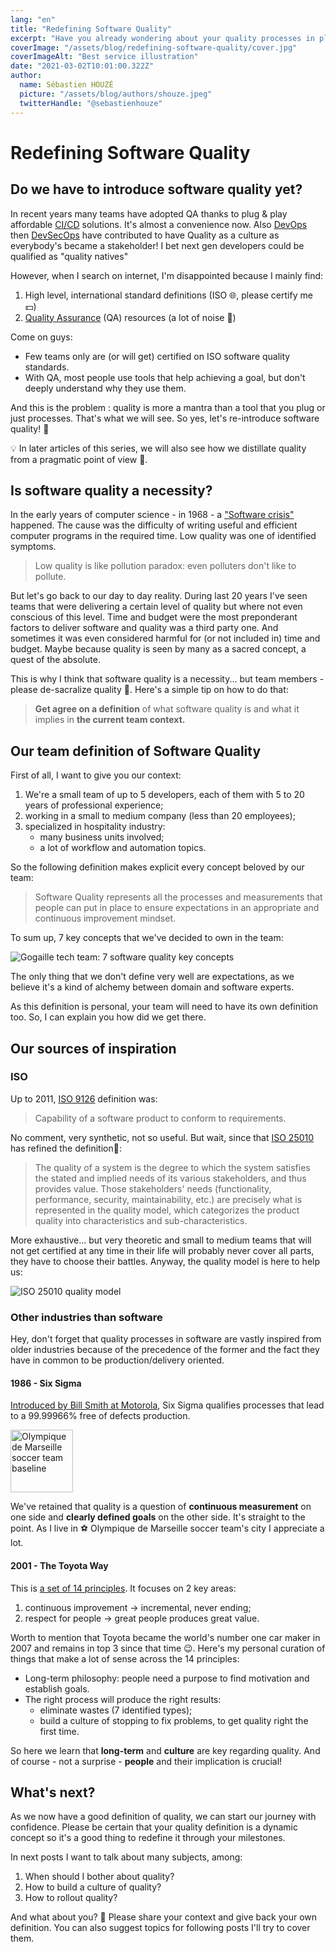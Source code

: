 ```yaml
---
lang: "en"
title: "Redefining Software Quality"
excerpt: "Have you already wondering about your quality processes in place and their origins? 🤔 If not,it's time to ask yourself about why 😉. Maybe you also want to start (over) software quality in your organization. This article is also for you."
coverImage: "/assets/blog/redefining-software-quality/cover.jpg"
coverImageAlt: "Best service illustration"
date: "2021-03-02T10:01:00.322Z"
author:
  name: Sébastien HOUZÉ
  picture: "/assets/blog/authors/shouze.jpeg"
  twitterHandle: "@sebastienhouze"
---
```



# Redefining Software Quality


## Do we have to introduce software quality yet?

In recent years many teams have adopted QA thanks to plug & play affordable [CI/CD](https://en.wikipedia.org/wiki/CI/CD) solutions. It's almost a convenience now. Also [DevOps](https://en.wikipedia.org/wiki/DevOps) then [DevSecOps](https://en.wikipedia.org/wiki/DevOps#DevSecOps,_Shifting_Security_Left) have contributed to have Quality as a culture as everybody's became a stakeholder! I bet next gen developers could be qualified as "quality natives"

However, when I search on internet, I'm disappointed because I mainly find:

  1. High level, international standard definitions (ISO 🌐, please certify me 💵)
  2. [Quality Assurance](https://en.wikipedia.org/wiki/Quality_assurance) (QA) resources (a lot of noise 🤯)

Come on guys:
- Few teams only are (or will get) certified on ISO software quality standards.
- With QA, most people use tools that help achieving a goal, but don't deeply understand why they use them.

And this is the problem : quality is more a mantra than a tool that you plug or just processes. That's what we will see. So yes, let's re-introduce software quality!  🎉

💡 In later articles of this series, we will also see how we distillate quality from a pragmatic point of view 💯.

## Is software quality a necessity?

In the early years of computer science - in 1968 - a ["Software crisis"](https://en.wikipedia.org/wiki/Software_crisis) happened. The cause was the difficulty of writing useful and efficient computer programs in the required time. Low quality was one of identified symptoms.

> Low quality is like pollution paradox: even polluters don't like to pollute.

But let's go back to our day to day reality. During last 20 years I've seen teams that were delivering a certain level of quality but where not even conscious of this level. Time and budget were the most preponderant factors to deliver software and quality was a third party one. And sometimes it was even considered harmful for (or not included in) time and budget. Maybe because quality is seen by many as a sacred concept, a quest of the absolute.


This is why I think that software quality is a necessity... but team members - please de-sacralize quality 🙏. Here's a simple tip on how to do that:

> **Get agree on a definition** of what software quality is and what it implies in **the current team context.**


## Our team definition of Software Quality

First of all, I want to give you our context:

1. We're a small team of up to 5 developers, each of them with 5 to 20 years of professional experience;
2. working in a small to medium company (less than 20 employees);
3. specialized in hospitality industry:
   - many business units involved;
   - a lot of workflow and automation topics.

So the following definition makes explicit every concept beloved by our team:

> Software Quality represents all the processes and measurements that people can put in place to ensure expectations in an appropriate and continuous improvement mindset.

To sum up, 7 key concepts that we've decided to own in the team:

![Gogaille tech team: 7 software quality key concepts](/assets/blog/redefining-software-quality/gogaille-software-quality-key-concepts.png)


The only thing that we don't define very well are expectations, as we believe it's a kind of alchemy between domain and software experts.

As this definition is personal, your team will need to have its own definition too. So, I can explain you how did we get there.


## Our sources of inspiration

### ISO

Up to 2011, [ISO 9126](https://en.wikipedia.org/wiki/ISO/IEC_9126) definition was:
> Capability of a software product to conform to requirements.

No comment, very synthetic, not so useful. But wait, since that [ISO 25010](https://iso25000.com/index.php/en/iso-25000-standards/iso-25010) has refined the definition🎉:

> The quality of a system is the degree to which the system satisfies the stated and implied needs of its various stakeholders, and thus provides value. Those stakeholders' needs (functionality, performance, security, maintainability, etc.) are precisely what is represented in the quality model, which categorizes the product quality into characteristics and sub-characteristics.

More exhaustive... but very theoretic and small to medium teams that will not get certified at any time in their life will probably never cover all parts, they have to choose their battles. Anyway, the quality model is here to help us:

![ISO 25010 quality model](/assets/blog/redefining-software-quality/iso25010-quality-model.png)

### Other industries than software

Hey, don't forget that quality processes in software are vastly inspired from older industries because of the precedence of the former and the fact they have in common to be production/delivery oriented.

#### 1986 - Six Sigma

[Introduced by Bill Smith at Motorola](https://en.wikipedia.org/wiki/Six_Sigma), Six Sigma qualifies processes that lead to a 99.99966% free of defects production.

<img class="float-right" src="/assets/blog/redefining-software-quality/om_droit_au_but.png" alt="Olympique de Marseille soccer team baseline" width="100"/>

We've retained that quality is a question of **continuous measurement** on one side and **clearly defined goals** on the other side. It's straight to the point. As I live in ⚽ Olympique de Marseille soccer team's city I appreciate a lot.

#### 2001 - The Toyota Way

This is [a set of 14 principles](https://en.wikipedia.org/wiki/The_Toyota_Way). It focuses on 2 key areas:

1. continuous improvement → incremental, never ending;
2. respect for people → great people produces great value.

Worth to mention that Toyota became the world's number one car maker in 2007 and remains in top 3 since that time 😉. Here's my personal curation of things that make a lot of sense across the 14 principles:
- Long-term philosophy: people need a purpose to find motivation and establish goals.
- The right process will produce the right results:
  - eliminate wastes (7 identified types);
  - build a culture of stopping to fix problems, to get quality right the first time.

So here we learn that **long-term** and **culture** are key regarding quality. And of course - not a surprise - **people** and their implication is crucial!


## What's next?

As we now have a good definition of quality, we can start our journey with confidence. Please be certain that your quality definition is a dynamic concept so it's a good thing to redefine it through your milestones.

In next posts I want to talk about many subjects, among:

1. When should I bother about quality?
2. How to build a culture of quality?
2. How to rollout quality?

And what about you? 🤔 Please share your context and give back your own definition. You can also suggest topics for following posts I'll try to cover them.

